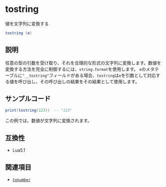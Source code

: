 # tostring

値を文字列に変換する

```lua
tostring (e)
```

## 説明

任意の型の引数を受け取り、それを合理的な形式の文字列に変換します。数値を変換する方法を完全に制御するには、`string.format`を使用します。
`e`のメタテーブルに`"__tostring"`フィールドがある場合、`tostring`は`e`を引数として対応する値を呼び出し、その呼び出しの結果をその結果として使用します。

## サンプルコード

```lua
print(tostring(123))  -- "123"
```

この例では、数値が文字列に変換されます。

## 互換性

- Lua5.1

## 関連項目

- [`tonumber`](tonumber.md)